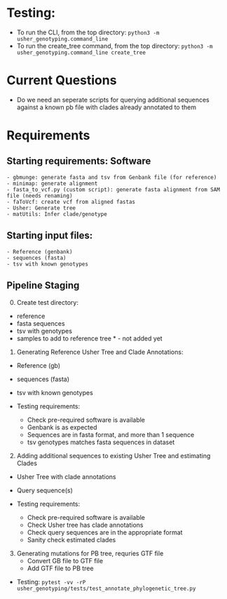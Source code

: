 # Testing:
- To run the CLI, from the top directory: `python3 -m usher_genotyping.command_line`
- To run the create_tree command, from the top directory: `python3 -m usher_genotyping.command_line create_tree`


# Current Questions
- Do we need an seperate scripts for querying additional sequences against a known pb file with clades already annotated to them

# Requirements

## Starting requirements: Software
	- gbmunge: generate fasta and tsv from Genbank file (for reference)
	- minimap: generate alignment
	- fasta_to_vcf.py (custom script): generate fasta alignment from SAM file (needs renaming)
	- faToVcf: create vcf from aligned fastas
	- Usher: Generate tree
	- matUtils: Infer clade/genotype

## Starting input files:
	- Reference (genbank)
	- sequences (fasta)
	- tsv with known genotypes


## Pipeline Staging
0. Create test directory:
- reference
- fasta sequences
- tsv with genotypes
- samples to add to reference tree * - not added yet

1. Generating Reference Usher Tree and Clade Annotations:
- Reference (gb)
- sequences (fasta)
- tsv with known genotypes

- Testing requirements:
	- Check pre-required software is available
	- Genbank is as expected
	- Sequences are in fasta format, and more than 1 sequence
	- tsv genotypes matches fasta sequences in dataset

2. Adding additional sequences to existing Usher Tree and estimating Clades
- Usher Tree with clade annotations
- Query sequence(s)

- Testing requirements:
	- Check pre-required software is available
	- Check Usher tree has clade annotations
	- Check query sequences are in the appropriate format
	- Sanity check estimated clades

3. Generating mutations for PB tree, requries GTF file
	- Convert GB file to GTF file
	- Add GTF file to PB tree

- Testing: `pytest -vv -rP usher_genotyping/tests/test_annotate_phylogenetic_tree.py`

